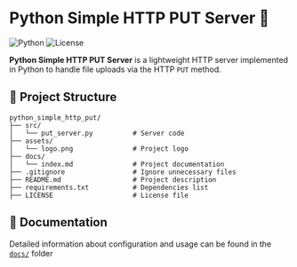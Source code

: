 
# Python Simple HTTP PUT Server 🔄

![Python](https://img.shields.io/badge/Python-3.8%2B-blue)
![License](https://img.shields.io/github/license/PanKamilS/python_simple_http_put)

**Python Simple HTTP PUT Server** is a lightweight HTTP server implemented in Python to handle file uploads via the HTTP `PUT` method.

## 📂 Project Structure

```
python_simple_http_put/
├── src/
│   └── put_server.py          # Server code
├── assets/
│   └── logo.png               # Project logo
├── docs/
│   └── index.md               # Project documentation
├── .gitignore                 # Ignore unnecessary files
├── README.md                  # Project description
├── requirements.txt           # Dependencies list
├── LICENSE                    # License file
```

## 📜 Documentation

Detailed information about configuration and usage can be found in the [`docs/`](docs/index.md) folder
